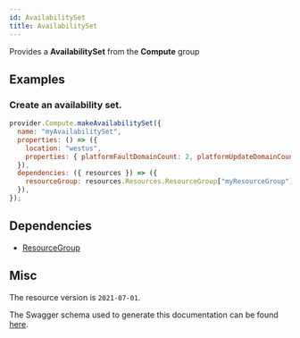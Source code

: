 ```yaml
---
id: AvailabilitySet
title: AvailabilitySet
---
```

Provides a **AvailabilitySet** from the **Compute** group
## Examples
### Create an availability set.
```js
provider.Compute.makeAvailabilitySet({
  name: "myAvailabilitySet",
  properties: () => ({
    location: "westus",
    properties: { platformFaultDomainCount: 2, platformUpdateDomainCount: 20 },
  }),
  dependencies: ({ resources }) => ({
    resourceGroup: resources.Resources.ResourceGroup["myResourceGroup"],
  }),
});

```
## Dependencies
- [ResourceGroup](../Resources/ResourceGroup.md)
## Misc
The resource version is `2021-07-01`.

The Swagger schema used to generate this documentation can be found [here](https://github.com/Azure/azure-rest-api-specs/tree/main/specification/compute/resource-manager/Microsoft.Compute/stable/2021-07-01/compute.json).
